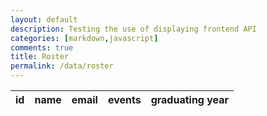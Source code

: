 ```yaml
---
layout: default
description: Testing the use of displaying frontend API
categories: [markdown,javascript]
comments: true
title: Roster
permalink: /data/roster
---
```


<table>
  <thead>
  <tr>
    <th>id</th>
    <th>name</th>
    <th>email</th>
    <th>events</th>
    <th>graduating year</th>
  </tr>
  </thead>
  <tbody id = "result">

  </tbody>
</table>




<!-- Script is layed out in a sequence (no function) and will execute when page is loaded -->
<script>
  // prepare HTML result container for new output
  const resultContainer = document.getElementById("result");

  // prepare fetch options
  const url = "https://backend.dnhsscioly.tk/";

  const options = {
    method: 'GET', // *GET, POST, PUT, DELETE, etc.
    mode: 'cors', // no-cors, *cors, same-origin
    cache: 'default', // *default, no-cache, reload, force-cache, only-if-cached
    credentials: 'omit', // include, *same-origin, omit
    headers: {
      'Content-Type': 'application/json'
      // 'Content-Type': 'application/x-www-form-urlencoded',
    },
  };

  // fetch the API
  fetch(url, options)
    // response is a RESTful "promise" on any successful fetch
    .then(response => {
      // check for response errors
      if (response.status !== 200) {
          const errorMsg = 'Database response error: ' + response.status;
          console.log(errorMsg);
          const tr = document.createElement("tr");
          const td = document.createElement("td");
          td.innerHTML = errorMsg;
          tr.appendChild(td);
          resultContainer.appendChild(tr);
          return;
      }
      // valid response will have json data
      response.json().then(data => {
          console.log(data);


          for (const row of data) {
            console.log(row);

            const tr = document.createElement("tr");

            const id = document.createElement("td");
            const name = document.createElement("td");
            const email = document.createElement("td");
            const event = document.createElement("td");
            event.innerHTML = row.event;
              const event_select = document.createElement("select");
                var opt = document.createElement("option");
                opt.value = "anatomy";
                opt.innerHTML = "anatomy"
                event_select.appendChild(opt);
                event.appendChild(event_select);

              const event_button = document.createElement('button');
                event_button.innerHTML = "submit";
                event.appendChild(event_button);
            const graduation = document.createElement("td");
            

            id.innerHTML = row.id;
            name.innerHTML = row.name;
            email.innerHTML = row.email;
            graduation.innerHTML = row.graduatingYear;

            tr.appendChild(id);
            tr.appendChild(name);
            tr.appendChild(event);
            tr.appendChild(graduation);

            resultContainer.appendChild(tr);
          }
      })
  })
  // catch fetch errors (ie ACCESS to server blocked)
  .catch(err => {
    console.error(err);
    const tr = document.createElement("tr");
    const td = document.createElement("td");
    td.innerHTML = err;
    tr.appendChild(td);
    resultContainer.appendChild(tr);
  });
</script>